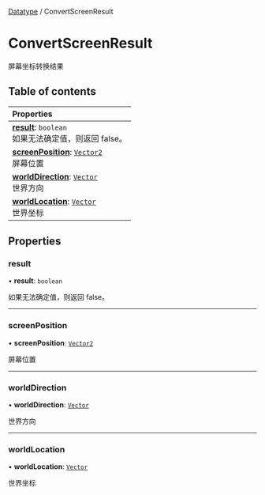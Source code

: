 [Datatype](../groups/Datatype.Datatype.md) / ConvertScreenResult

# ConvertScreenResult <Badge type="tip" text="Class" /> <Score text="ConvertScreenResult" />

屏幕坐标转换结果

## Table of contents

| Properties |
| :-----|
| **[result](Type.ConvertScreenResult.md#result)**: `boolean` <br> 如果无法确定值，则返回  false。|
| **[screenPosition](Type.ConvertScreenResult.md#screenposition)**: [`Vector2`](Type.Vector2.md) <br> 屏幕位置|
| **[worldDirection](Type.ConvertScreenResult.md#worlddirection)**: [`Vector`](Type.Vector.md) <br> 世界方向|
| **[worldLocation](Type.ConvertScreenResult.md#worldlocation)**: [`Vector`](Type.Vector.md) <br> 世界坐标|

## Properties

### result <Score text="result" /> 

• **result**: `boolean`

如果无法确定值，则返回  false。

___

### screenPosition <Score text="screenPosition" /> 

• **screenPosition**: [`Vector2`](Type.Vector2.md)

屏幕位置

___

### worldDirection <Score text="worldDirection" /> 

• **worldDirection**: [`Vector`](Type.Vector.md)

世界方向

___

### worldLocation <Score text="worldLocation" /> 

• **worldLocation**: [`Vector`](Type.Vector.md)

世界坐标
